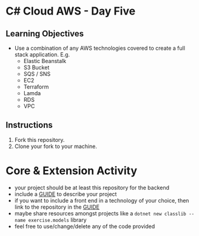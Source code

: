 # C# Cloud AWS - Day Five

## Learning Objectives

- Use a combination of any AWS technologies covered to create a full stack application. E.g.
    - Elastic Beanstalk
    - S3 Bucket
    - SQS / SNS
    - EC2
    - Terraform
    - Lamda
    - RDS
    - VPC

## Instructions

1. Fork this repository.
2. Clone your fork to your machine.

# Core & Extension Activity

- your project should be at least this repository for the backend
- include a [GUIDE](GUIDE.md) to describe your project
- if you want to include a front end in a technology of your choice, then link to the repository in the [GUIDE](GUIDE.md)
- maybe share resources amongst projects like a ```dotnet new classlib --name exercise.models``` library
- feel free to use/change/delete any of the code provided
